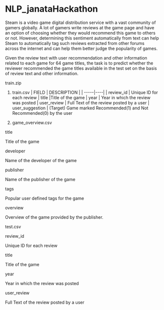 # NLP_janataHackathon

Steam is a video game digital distribution service with a vast community of gamers globally. A lot of gamers write reviews at the game page and have an option of choosing whether they would recommend this game to others or not. However, determining this sentiment automatically from text can help Steam to automatically tag such reviews extracted from other forums across the internet and can help them better judge the popularity of games.

Given the review text with user recommendation and other information related to each game for 64 game titles, the task is to predict whether the reviewer recommended the game titles available in the test set on the basis of review text and other information.

train.zip

1. train.csv
| FIELD | DESCRIPTION |
| -----|----|
| review_id | Unique ID for each review
| title |Title of the game
| year | Year in which the review was posted
| user_review | Full Text of the review posted by a user
| user_suggestion | (Target) Game marked Recommended(1) and Not Recommended(0) by the user



2. game_overview.csv



title

Title of the game

developer

Name of the developer of the game

publisher

Name of the publisher of the game

tags

Popular user defined tags for the game

overview

Overview of the game provided by the publisher.



test.csv



review_id

Unique ID for each review

title

Title of the game

year

Year in which the review was posted

user_review

Full Text of the review posted by a user

